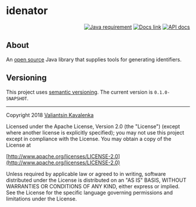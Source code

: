 # idenator
<p align="right">
<a href="https://docs.oracle.com/en/java/javase/11/"><img src="https://img.shields.io/badge/Java-11+-blue.svg" alt="Java requirement"></a>
<a href="https://github.com/stIncMale/idenator/wiki"><img src="https://img.shields.io/badge/documentation-current-blue.svg" alt="Docs link"></a>
<a href="https://stincmale.github.io/idenator/apidocs/current/stincmale.idenator/module-summary.html"><img src="https://img.shields.io/badge/javadocs-current-blue.svg" alt="API docs"></a>
</p>

## About
An [open source](https://opensource.org/osd) Java library that supplies tools for generating identifiers.

## Versioning
This project uses [semantic versioning](https://semver.org). The current version is `0.1.0-SNAPSHOT`.

---

Copyright 2018 [Valiantsin Kavalenka](https://sites.google.com/site/aboutmale/)

Licensed under the Apache License, Version 2.0 (the "License") (except where another license is explicitly specified);
you may not use this project except in compliance with the License.
You may obtain a copy of the License at

[http://www.apache.org/licenses/LICENSE-2.0](http://www.apache.org/licenses/LICENSE-2.0)

Unless required by applicable law or agreed to in writing, software
distributed under the License is distributed on an "AS IS" BASIS,
WITHOUT WARRANTIES OR CONDITIONS OF ANY KIND, either express or implied.
See the License for the specific language governing permissions and
limitations under the License.

